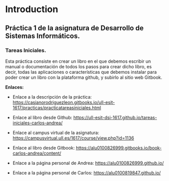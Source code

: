 # Introduction

## Práctica 1 de la asignatura de Desarrollo de Sistemas Informáticos.
### Tareas Iniciales.

Esta práctica consiste en crear un libro en el que debemos escribir un manual o documentación de todos los pasos para 
crear dicho libro, es decir, todas las aplicaciones o características que debemos instalar para poder crear un libro 
con la plataforma github, y subirlo al sitio web Gitbook.

**Enlaces:**

* Enlace a la descripción de la práctica: https://casianorodriguezleon.gitbooks.io/ull-esit-1617/practicas/practicatareasiniciales.html

* Enlace al libro desde Github: https://ull-esit-dsi-1617.github.io/tareas-iniciales-carlos-andrea/

* Enlace al campus virtual de la asignatura: https://campusvirtual.ull.es/1617/course/view.php?id=1136

* Enlace al libro desde Gitbook: https://alu0100826999.gitbooks.io/book-carlos-andrea/content/

* Enlace a la página personal de Andrea: https://alu0100826999.github.io/

* Enlace a la página personal de Carlos: https://alu0100819847.github.io/
